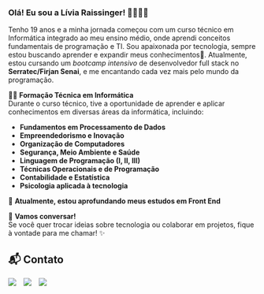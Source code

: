 ### **Olá! Eu sou a Lívia Raissinger! 👩🏻‍💻👋**

Tenho 19 anos e a minha jornada começou com um curso técnico em Informática integrado ao meu ensino médio, onde aprendi conceitos fundamentais de programação e TI.
Sou apaixonada por tecnologia, sempre estou buscando aprender e expandir meus conhecimentos🚀. Atualmente, estou cursando um *bootcamp intensivo* de desenvolvedor full stack no **Serratec/Firjan Senai**, e me encantando cada vez mais pelo mundo da programação.

👩‍🎓 **Formação Técnica em Informática**  
Durante o curso técnico, tive a oportunidade de aprender e aplicar conhecimentos em diversas áreas da informática, incluindo:

- **Fundamentos em Processamento de Dados**
- **Empreendedorismo e Inovação**
- **Organização de Computadores**
- **Segurança, Meio Ambiente e Saúde**
- **Linguagem de Programação (I, II, III)**
- **Técnicas Operacionais e de Programação**
- **Contabilidade e Estatística**
- **Psicologia aplicada à tecnologia**


📖 **Atualmente, estou aprofundando meus estudos em Front End** 

💬 **Vamos conversar!**  
Se você quer trocar ideias sobre tecnologia ou colaborar em projetos, fique à vontade para me chamar! ✨

## 📬 Contato
<div style="display: flex; gap: 15px;">
  <a href="https://www.linkedin.com/in/liviaraissinger" target="_blank"><img src="https://img.shields.io/badge/LinkedIn-0077B5?style=for-the-badge&logo=linkedin&logoColor=white">
  </a>
<a href="https://mail.google.com/mail/?view=cm&fs=1&to=liviaraissinger@gmail.com" target="_blank"> <img src="https://img.shields.io/badge/Gmail-D14836?style=for-the-badge&logo=gmail&logoColor=white">
  </a>
  <a href="https://www.instagram.com/livia.raissx/" target="_blank"><img src="https://img.shields.io/badge/Instagram-E4405F?style=for-the-badge&logo=instagram&logoColor=white">
  </a>
</div>

